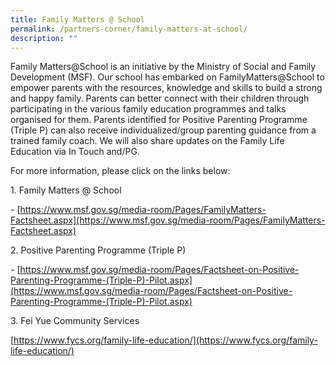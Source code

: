 ```yaml
---
title: Family Matters @ School
permalink: /partners-corner/family-matters-at-school/
description: ""
---
```

Family Matters@School is an initiative by the Ministry of Social and Family Development (MSF). Our school has embarked on FamilyMatters@School to empower parents with the resources, knowledge and skills to build a strong and happy family. Parents can better connect with their children through participating in the various family education programmes and talks organised for them. Parents identified for Positive Parenting Programme (Triple P) can also receive individualized/group parenting guidance from a trained family coach. We will also share updates on the Family Life Education via In Touch and/PG.

For more information, please click on the links below:

1\. Family Matters @ School

\- [https://www.msf.gov.sg/media-room/Pages/FamilyMatters-Factsheet.aspx](https://www.msf.gov.sg/media-room/Pages/FamilyMatters-Factsheet.aspx)

2\. Positive Parenting Programme (Triple P)

\- [https://www.msf.gov.sg/media-room/Pages/Factsheet-on-Positive-Parenting-Programme-(Triple-P)-Pilot.aspx](https://www.msf.gov.sg/media-room/Pages/Factsheet-on-Positive-Parenting-Programme-(Triple-P)-Pilot.aspx)

3\. Fei Yue Community Services

[https://www.fycs.org/family-life-education/](https://www.fycs.org/family-life-education/)
